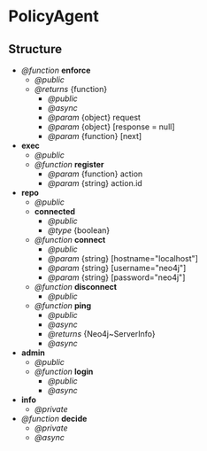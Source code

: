 # PolicyAgent

## Structure

- _@function_ __enforce__
    - _@public_
    - _@returns_ {function}
        - _@public_
        - _@async_
        - _@param_ {object} request 
        - _@param_ {object} [response = null] 
        - _@param_ {function} [next] 
- __exec__
    - _@public_
    - _@function_ __register__
        - _@param_ {function} action
        - _@param_ {string} action.id
- __repo__
    - _@public_
    - __connected__
        - _@public_
        - _@type_ {boolean}
    - _@function_ __connect__
        - _@public_
        - _@param_ {string} [hostname="localhost"]
        - _@param_ {string} [username="neo4j"]
        - _@param_ {string} [password="neo4j"]
    - _@function_ __disconnect__ 
        - _@public_
    - _@function_ __ping__ 
        - _@public_
        - _@async_
        - _@returns_ {Neo4j~ServerInfo}
        - _@async_
- __admin__
    - _@public_
    - _@function_ __login__
        - _@public_
        - _@async_
- __info__
    - _@private_
- _@function_ __decide__
    - _@private_
    - _@async_
